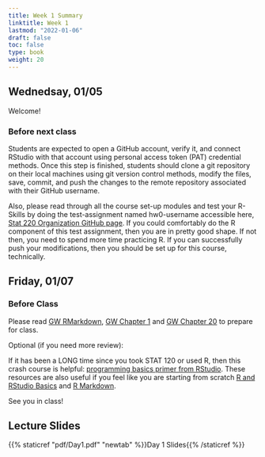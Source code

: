 ```yaml
---
title: Week 1 Summary
linktitle: Week 1
lastmod: "2022-01-06"
draft: false  
toc: false  
type: book  
weight: 20
---
```


## Wednedsay, 01/05

Welcome!

### Before next class

Students are expected to open a GitHub account, verify it, and connect RStudio with that account using personal access token (PAT) credential methods. Once this step is finished, students should clone a git repository on their local machines using git version control methods, modify the files, save, commit, and push the changes to the remote repository associated with their GitHub username.

Also, please read through all the course set-up modules and test your R-Skills by doing the test-assignment named hw0-username accessible here, [Stat 220 Organization GitHub page](https://github.com/stat220/). If you could comfortably do the R component of this test assignment, then you are in pretty good shape. If not then, you need to spend more time practicing R. If you can successfully push your modifications, then you should be set up for this course, technically.

## Friday, 01/07

### Before Class

Please read [GW RMarkdown](https://r4ds.had.co.nz/r-markdown.html#r-markdown), [GW Chapter 1](https://r4ds.had.co.nz/introduction.html) and [GW Chapter 20](https://r4ds.had.co.nz/vectors.html) to prepare for class.

Optional (if you need more review):

If it has been a LONG time since you took STAT 120 or used R, then this crash course is helpful: [programming basics primer from RStudio](https://rstudio.cloud/learn/primers/1.2). These resources are also useful if you feel like you are starting from scratch [R and RStudio Basics](https://ismayc.github.io/rbasics-book/3-rstudiobasics.html) and [R Markdown](https://ismayc.github.io/rbasics-book/4-rmarkdown.html).

See you in class!

## Lecture Slides

{{% staticref "pdf/Day1.pdf" "newtab" %}}Day 1 Slides{{% /staticref %}}


